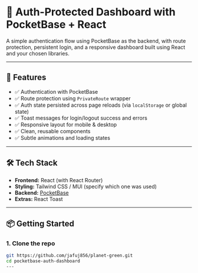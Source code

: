 # 🔐 Auth-Protected Dashboard with PocketBase + React

A simple authentication flow using PocketBase as the backend, with route protection, persistent login, and a responsive dashboard built using React and your chosen libraries.

---

## 🚀 Features

- ✅ Authentication with PocketBase  
- ✅ Route protection using `PrivateRoute` wrapper  
- ✅ Auth state persisted across page reloads (via `localStorage` or global state)  
- ✅ Toast messages for login/logout success and errors  
- ✅ Responsive layout for mobile & desktop  
- ✅ Clean, reusable components  
- ✅ Subtle animations and loading states  

---

## 🛠 Tech Stack

- **Frontend:** React (with React Router)  
- **Styling:** Tailwind CSS / MUI (specify which one was used)    
- **Backend:** [PocketBase](https://pocketbase.io/)  
- **Extras:** React Toast 

---

## 📦 Getting Started

### 1. Clone the repo

```bash
git https://github.com/jafuj856/planet-green.git
cd pocketbase-auth-dashboard
---


